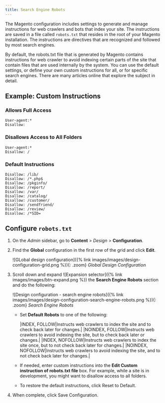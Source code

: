 ```yaml
---
title: Search Engine Robots
---
```


The Magento configuration includes settings to generate and manage instructions for web crawlers and bots that index your site. The instructions are saved in a file called `robots.txt` that resides in the root of your Magento installation. The instructions are directives that are recognized and followed by most search engines.

By default, the robots.txt file that is generated by Magento contains instructions for web crawler to avoid indexing certain parts of the site that contain files that are used internally by the system. You can use the default settings, or define your own custom instructions for all, or for specific search engines. There are many articles online that explore the subject in detail.

## Example: Custom Instructions

### Allows Full Access

    User-agent:*
    Disallow:

### Disallows Access to All Folders

    User-agent:*
    Disallow: /

### Default Instructions

    Disallow: /lib/
    Disallow: /*.php$
    Disallow: /pkginfo/
    Disallow: /report/
    Disallow: /var/
    Disallow: /catalog/
    Disallow: /customer/
    Disallow: /sendfriend/
    Disallow: /review/
    Disallow: /*SID=

## Configure `robots.txt`

1. On the _Admin_ sidebar, go to **Content** > _Design_ > **Configuration**.

1. Find the **Global** configuration in the first row of the grid and click **Edit**.

    ![GLobal design configuration]({% link images/images/design-configuration-grid.png %}){: .zoom}
    _Global Design Configuration_

1. Scroll down and expand ![Expansion selector]({% link images/images/btn-expand.png %}) the **Search Engine Robots** section and do the following:

    ![Design configuration - search engine robots]({% link images/images/design-configuration-search-engine-robots.png %}){: .zoom}
    _Search Engine Robots_

    - Set **Default Robots** to one of the following:

        |INDEX, FOLLOW|Instructs web crawlers to index the site and to check back later for changes.|
        |NOINDEX, FOLLOW|Instructs web crawlers to avoid indexing the site, but to check back later or changes.|
        |INDEX, NOFOLLOW|Instructs web crawlers to index the site once, but to not check back later for changes.|
        |NOINDEX, NOFOLLOW|Instructs web crawlers to avoid indexing the site, and to not check back later for changes.|

    - If needed, enter custom instructions into the **Edit Custom instruction of robots.txt file** box. For example, while a site is in development, you might want to disallow access to all folders.

    - To restore the default instructions, click <span class="btn">Reset to Default</span>.

1. When complete, click <span class="btn"> Save Configuration</span>.